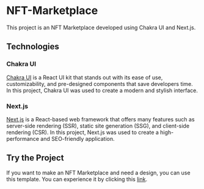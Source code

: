 # NFT-Marketplace

This project is an NFT Marketplace developed using Chakra UI and Next.js.

## Technologies

### Chakra UI

[Chakra UI](https://chakra-ui.com/) is a React UI kit that stands out with its ease of use, customizability, and pre-designed components that save developers time. In this project, Chakra UI was used to create a modern and stylish interface.

### Next.js

[Next.js](https://nextjs.org/) is a React-based web framework that offers many features such as server-side rendering (SSR), static site generation (SSG), and client-side rendering (CSR). In this project, Next.js was used to create a high-performance and SEO-friendly application.

## Try the Project

If you want to make an NFT Marketplace and need a design, you can use this template. You can experience it by clicking this [link](https://silversea.netlify.app).




